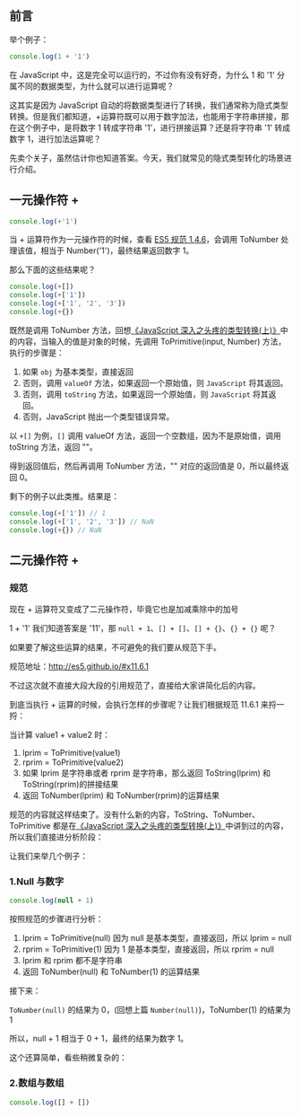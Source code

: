 ## 前言

举个例子：

```js
console.log(1 + '1')
```

在 JavaScript 中，这是完全可以运行的，不过你有没有好奇，为什么 1 和 '1' 分属不同的数据类型，为什么就可以进行运算呢？

这其实是因为 JavaScript 自动的将数据类型进行了转换，我们通常称为隐式类型转换。但是我们都知道，+运算符既可以用于数字加法，也能用于字符串拼接，那在这个例子中，是将数字 1 转成字符串 '1'，进行拼接运算？还是将字符串 '1' 转成数字 1，进行加法运算呢？

先卖个关子，虽然估计你也知道答案。今天，我们就常见的隐式类型转化的场景进行介绍。

## 一元操作符 +

```js
console.log(+'1')
```

当 + 运算符作为一元操作符的时候，查看 [ES5 规范 1.4.6](http://es5.github.io/#x11.4.6)，会调用 ToNumber 处理该值，相当于 Number('1')，最终结果返回数字 1。

那么下面的这些结果呢？

```js
console.log(+[])
console.log(+['1'])
console.log(+['1', '2', '3'])
console.log(+{})
```

既然是调用 ToNumber 方法，回想[《JavaScript 深入之头疼的类型转换(上)》](https://github.com/mqyqingfeng/Blog/issues/159)中的内容，当输入的值是对象的时候，先调用 ToPrimitive(input, Number) 方法，执行的步骤是：

1. 如果 `obj` 为基本类型，直接返回
2. 否则，调用 `valueOf` 方法，如果返回一个原始值，则 `JavaScript` 将其返回。
3. 否则，调用 `toString` 方法，如果返回一个原始值，则 `JavaScript` 将其返回。
4. 否则，JavaScript 抛出一个类型错误异常。

以 `+[]` 为例，`[]` 调用 valueOf 方法，返回一个空数组，因为不是原始值，调用 toString 方法，返回 ""。

得到返回值后，然后再调用 ToNumber 方法，"" 对应的返回值是 0，所以最终返回 0。

剩下的例子以此类推。结果是：

```js
console.log(+['1']) // 1
console.log(+['1', '2', '3']) // NaN
console.log(+{}) // NaN
```

## 二元操作符 +

### 规范

现在 + 运算符又变成了二元操作符，毕竟它也是加减乘除中的加号

1 + '1' 我们知道答案是 '11'，那 `null + 1`、`[] + []`、`[] + {}`、`{} + {}` 呢？

如果要了解这些运算的结果，不可避免的我们要从规范下手。

规范地址：http://es5.github.io/#x11.6.1

不过这次就不直接大段大段的引用规范了，直接给大家讲简化后的内容。

到底当执行 + 运算的时候，会执行怎样的步骤呢？让我们根据规范 11.6.1 来捋一捋：

当计算 value1 + value2 时：

1. lprim = ToPrimitive(value1)
2. rprim = ToPrimitive(value2)
3. 如果 lprim 是字符串或者 rprim 是字符串，那么返回 ToString(lprim) 和 ToString(rprim)的拼接结果
4. 返回 ToNumber(lprim) 和 ToNumber(rprim)的运算结果

规范的内容就这样结束了。没有什么新的内容，ToString、ToNumber、ToPrimitive 都是在[《JavaScript 深入之头疼的类型转换(上)》](https://github.com/mqyqingfeng/Blog/issues/159)中讲到过的内容，所以我们直接进分析阶段：

让我们来举几个例子：

### 1.Null 与数字

```js
console.log(null + 1)
```

按照规范的步骤进行分析：

1. lprim = ToPrimitive(null) 因为 null 是基本类型，直接返回，所以 lprim = null
2. rprim = ToPrimitive(1) 因为 1 是基本类型，直接返回，所以 rprim = null
3. lprim 和 rprim 都不是字符串
4. 返回 ToNumber(null) 和 ToNumber(1) 的运算结果

接下来：

`ToNumber(null)` 的结果为 0，(回想上篇 `Number(null)`)，ToNumber(1) 的结果为 1

所以，null + 1 相当于 0 + 1，最终的结果为数字 1。

这个还算简单，看些稍微复杂的：

### 2.数组与数组

```js
console.log([] + [])
```
